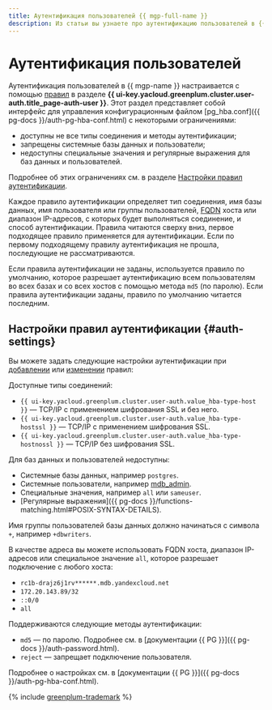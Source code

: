 ```yaml
---
title: Аутентификация пользователей {{ mgp-full-name }}
description: Из статьи вы узнаете про аутентификацию пользователей в {{ mgp-name }} и особенности настройки правил аутентификации.
---
```


# Аутентификация пользователей

Аутентификация пользователей в {{ mgp-name }} настраивается с помощью [правил](../operations/user-auth-rules.md) в разделе **{{ ui-key.yacloud.greenplum.cluster.user-auth.title_page-auth-user }}**. Этот раздел представляет собой интерфейс для управления конфигурационным файлом [pg_hba.conf]({{ pg-docs }}/auth-pg-hba-conf.html) с некоторыми ограничениями:

* доступны не все типы соединения и методы аутентификации;
* запрещены системные базы данных и пользователи;
* недоступны специальные значения и регулярные выражения для баз данных и пользователей.

Подробнее об этих ограничениях см. в разделе [Настройки правил аутентификации](#auth-settings).

Каждое правило аутентификации определяет тип соединения, имя базы данных, имя пользователя или группы пользователей, [FQDN](../../glossary/fqdn.md) хоста или диапазон IP-адресов, с которых будет выполняться соединение, и способ аутентификации. Правила читаются сверху вниз, первое подходящее правило применяется для аутентификации. Если по первому подходящему правилу аутентификация не прошла, последующие не рассматриваются.

Если правила аутентификации не заданы, используется правило по умолчанию, которое разрешает аутентификацию всем пользователям во всех базах и со всех хостов с помощью метода `md5` (по паролю). Если правила аутентификации заданы, правило по умолчанию читается последним.

## Настройки правил аутентификации {#auth-settings}

Вы можете задать следующие настройки аутентификации при [добавлении](../operations/user-auth-rules.md#add-rules) или [изменении](../operations/user-auth-rules.md#edit-rules) правил:

Доступные типы соединений:

* `{{ ui-key.yacloud.greenplum.cluster.user-auth.value_hba-type-host }}` — TCP/IP с применением шифрования SSL и без него.
* `{{ ui-key.yacloud.greenplum.cluster.user-auth.value_hba-type-hostssl }}` — TCP/IP с применением шифрования SSL.
* `{{ ui-key.yacloud.greenplum.cluster.user-auth.value_hba-type-hostnossl }}` — TCP/IP без шифрования SSL.

Для баз данных и пользователей недоступны:

* Системные базы данных, например `postgres`.
* Системные пользователи, например [mdb_admin](cluster-users.md#mdb_admin).
* Специальные значения, например `all` или `sameuser`.
* [Регулярные выражения]({{ pg-docs }}/functions-matching.html#POSIX-SYNTAX-DETAILS).

Имя группы пользователей базы данных должно начинаться с символа `+`, например `+dbwriters`.

В качестве адреса вы можете использовать FQDN хоста, диапазон IP-адресов или специальное значение `all`, которое разрешает подключение с любого хоста:

* `rc1b-drajz6j1rv******.mdb.yandexcloud.net`
* `172.20.143.89/32`
* `::0/0`
* `all`

Поддерживаются следующие методы аутентификации:

* `md5` — по паролю. Подробнее см. в [документации {{ PG }}]({{ pg-docs }}/auth-password.html).
* `reject` — запрещает подключение пользователя.

Подробнее о настройках см. в [документации {{ PG }}]({{ pg-docs }}/auth-pg-hba-conf.html).

{% include [greenplum-trademark](../../_includes/mdb/mgp/trademark.md) %}
